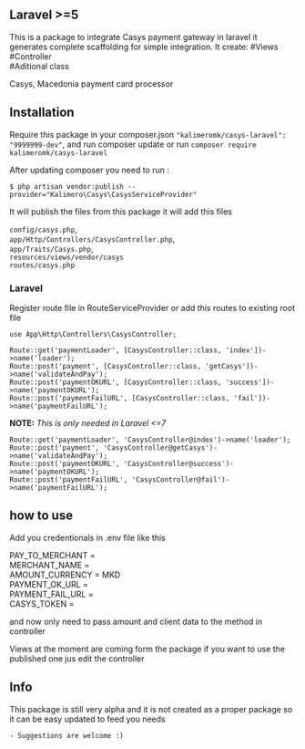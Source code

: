 ## Laravel >=5


This is a package to integrate Casys payment gateway in laravel it generates complete scaffolding for simple integration. It create:
#Views <br>
#Controller<br>
#Aditional class

Casys, Macedonia payment card processor 

## Installation

Require this package in your composer.json `"kalimeromk/casys-laravel": "9999999-dev"`,
and run composer update or run `composer require kalimeromk/casys-laravel`

After updating composer you need to run :

    $ php artisan vendor:publish --provider="Kalimero\Casys\CasysServiceProvider"

It will publish the files from this package it will add this files 

`config/casys.php`,<br />
`app/Http/Controllers/CasysController.php`,<br />
`app/Traits/Casys.php`,<br />
`resources/views/vendor/casys`<br />
`routes/casys.php`<br />


### Laravel 

Register route file in RouteServiceProvider or add this routes to existing root file

`use App\Http\Controllers\CasysController;`<br/>

`Route::get('paymentLoader', [CasysController::class, 'index'])->name('loader');`<br />
`Route::post('payment', [CasysController::class, 'getCasys'])->name('validateAndPay');`<br />
`Route::post('paymentOKURL', [CasysController::class, 'success'])->name('paymentOKURL');`<br />
`Route::post('paymentFailURL', [CasysController::class, 'fail'])->name('paymentFailURL');`<br />

**NOTE:** *This is only needed in Laravel <=7*

`Route::get('paymentLoader', 'CasysController@index')->name('loader');`<br />
`Route::post('payment', 'CasysController@getCasys')->name('validateAndPay');`<br />
`Route::post('paymentOKURL', 'CasysController@success')->name('paymentOKURL');`<br />
`Route::post('paymentFailURL', 'CasysController@fail')->name('paymentFailURL');`<br />


## how to use 
 
Add you credentionals in .env file like this 

PAY_TO_MERCHANT = <br>
MERCHANT_NAME = <br>
AMOUNT_CURRENCY = MKD <br>
PAYMENT_OK_URL = <br>
PAYMENT_FAIL_URL = <br>
CASYS_TOKEN = <br>

and now only need to pass amount and client data to the method in controller 

Views at the moment are coming form the package if you want to use the published one jus edit the controller 

## Info

This package is still very alpha and it is not created as a proper package so it can be easy updated to feed you needs 

    - Suggestions are welcome :)
